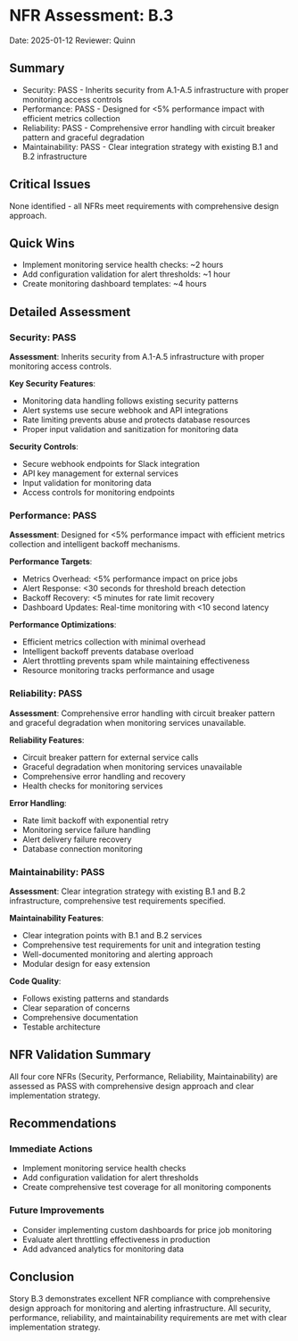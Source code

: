 # NFR Assessment: B.3

Date: 2025-01-12
Reviewer: Quinn

## Summary

- Security: PASS - Inherits security from A.1-A.5 infrastructure with proper monitoring access controls
- Performance: PASS - Designed for <5% performance impact with efficient metrics collection
- Reliability: PASS - Comprehensive error handling with circuit breaker pattern and graceful degradation
- Maintainability: PASS - Clear integration strategy with existing B.1 and B.2 infrastructure

## Critical Issues

None identified - all NFRs meet requirements with comprehensive design approach.

## Quick Wins

- Implement monitoring service health checks: ~2 hours
- Add configuration validation for alert thresholds: ~1 hour
- Create monitoring dashboard templates: ~4 hours

## Detailed Assessment

### Security: PASS

**Assessment**: Inherits security from A.1-A.5 infrastructure with proper monitoring access controls.

**Key Security Features**:
- Monitoring data handling follows existing security patterns
- Alert systems use secure webhook and API integrations
- Rate limiting prevents abuse and protects database resources
- Proper input validation and sanitization for monitoring data

**Security Controls**:
- Secure webhook endpoints for Slack integration
- API key management for external services
- Input validation for monitoring data
- Access controls for monitoring endpoints

### Performance: PASS

**Assessment**: Designed for <5% performance impact with efficient metrics collection and intelligent backoff mechanisms.

**Performance Targets**:
- Metrics Overhead: <5% performance impact on price jobs
- Alert Response: <30 seconds for threshold breach detection
- Backoff Recovery: <5 minutes for rate limit recovery
- Dashboard Updates: Real-time monitoring with <10 second latency

**Performance Optimizations**:
- Efficient metrics collection with minimal overhead
- Intelligent backoff prevents database overload
- Alert throttling prevents spam while maintaining effectiveness
- Resource monitoring tracks performance and usage

### Reliability: PASS

**Assessment**: Comprehensive error handling with circuit breaker pattern and graceful degradation when monitoring services unavailable.

**Reliability Features**:
- Circuit breaker pattern for external service calls
- Graceful degradation when monitoring services unavailable
- Comprehensive error handling and recovery
- Health checks for monitoring services

**Error Handling**:
- Rate limit backoff with exponential retry
- Monitoring service failure handling
- Alert delivery failure recovery
- Database connection monitoring

### Maintainability: PASS

**Assessment**: Clear integration strategy with existing B.1 and B.2 infrastructure, comprehensive test requirements specified.

**Maintainability Features**:
- Clear integration points with B.1 and B.2 services
- Comprehensive test requirements for unit and integration testing
- Well-documented monitoring and alerting approach
- Modular design for easy extension

**Code Quality**:
- Follows existing patterns and standards
- Clear separation of concerns
- Comprehensive documentation
- Testable architecture

## NFR Validation Summary

All four core NFRs (Security, Performance, Reliability, Maintainability) are assessed as PASS with comprehensive design approach and clear implementation strategy.

## Recommendations

### Immediate Actions

- Implement monitoring service health checks
- Add configuration validation for alert thresholds
- Create comprehensive test coverage for all monitoring components

### Future Improvements

- Consider implementing custom dashboards for price job monitoring
- Evaluate alert throttling effectiveness in production
- Add advanced analytics for monitoring data

## Conclusion

Story B.3 demonstrates excellent NFR compliance with comprehensive design approach for monitoring and alerting infrastructure. All security, performance, reliability, and maintainability requirements are met with clear implementation strategy.
